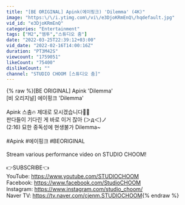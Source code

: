 ```yaml
---
title: "[BE ORIGINAL] Apink(에이핑크) 'Dilemma' (4K)"
image: "https:\/\/i.ytimg.com\/vi\/e3DjoKRmEnQ\/hqdefault.jpg"
vid_id: "e3DjoKRmEnQ"
categories: "Entertainment"
tags: ["M2","엠투","스튜디오 춤"]
date: "2022-03-25T22:39:12+03:00"
vid_date: "2022-02-16T14:00:16Z"
duration: "PT3M42S"
viewcount: "1759051"
likeCount: "75400"
dislikeCount: ""
channel: "STUDIO CHOOM [스튜디오 춤]"
---
```

{% raw %}[BE ORIGINAL] Apink 'Dilemma' <br />[비 오리지널] 에이핑크 'Dilemma' <br /><br />Apink 스춤🔥 제대로 모시겠습니다🙌🏻  <br />판다들이 기다린 게 바로 이거 잖아 (＞д＜)ノ<br />(2:16) 묘한 중독성에 현생불가 Dilemma~ <br /><br />#Apink #에이핑크 #BEORIGINAL<br /><br />Stream various performance video on STUDIO CHOOM!<br /><br />👉SUBSCRIBE👈<br />YouTube: <a rel="nofollow" target="blank" href="https://www.youtube.com/STUDIOCHOOM">https://www.youtube.com/STUDIOCHOOM</a><br />Facebook:  <a rel="nofollow" target="blank" href="https://www.facebook.com/StudioCHOOM">https://www.facebook.com/StudioCHOOM</a><br />Instagram: <a rel="nofollow" target="blank" href="https://www.instagram.com/studio_choom/">https://www.instagram.com/studio_choom/</a><br />Naver TV: <a rel="nofollow" target="blank" href="https://tv.naver.com/cjenm.STUDIOCHOOM">https://tv.naver.com/cjenm.STUDIOCHOOM</a>{% endraw %}
